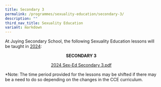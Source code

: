 ```yaml
---
title: Secondary 3
permalink: /programmes/sexuality-education/secondary-3/
description: ""
third_nav_title: Sexuality Education
variant: markdown
---
```

<p>At Juying Secondary School, the following Sexuality Education lessons will be taught in&nbsp;<u>2024</u>:<strong><br></strong></p>
<p style="text-align: center;"><strong>SECONDARY 3</strong></p>
<p style="text-align: center;"><a href="https://drive.google.com/file/d/1B94bih65x2vs9aKPr5dUxiIR9i0grbaD/view?usp=sharing">2024 Sex-Ed Secondary 3.pdf</a></p>
<p>*Note: The time period provided for the lessons may be shifted if there may be a need to do so depending on the changes in the CCE curriculum.</p>